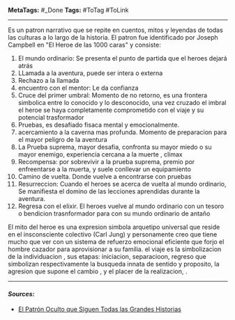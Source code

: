 **MetaTags:** #_Done
**Tags:** #ToTag #ToLink 
- - -
Es un patron narrativo que se repite en cuentos, mitos y leyendas de todas las culturas a lo largo de la historia. 
El patron fue identificado por Joseph Campbell en "El Heroe de las 1000 caras" y consiste: 

1. El mundo ordinario: Se presenta el punto de partida que el heroes dejará atrás 
2. LLamada a la aventura, puede ser intera o externa
3. Rechazo a la llamada 
4. encuentro con el mentor: Le da confianza
5. Cruce del primer umbral: Momento de no retorno, es una frontera simbolica entre lo conocido y lo desconocido, una vez cruzado el imbral el heroe se haya completamente comprometido con el viaje y su potencial trasformador
6. Pruebas, es desafiado fisaca mental y emocionalmente.
7. acercamiento a la caverna mas profunda. Momento de preparacion para el mayor peligro de la aventura
8. La Prueba suprema, mayor desafia, confronta su mayor miedo o su mayor enemigo, experiencia cercana a la muerte , climax
9. Recompensa: por sobrevivir a la prueba suprema, premio por enfreentarse a la muerta, y suele conllevar un equipamiento
10. Camino de vuelta. Donde vuelve a encontrarse con pruebas
11. Resurreccion: Cuando el heroes se acerca de vuelta al mundo ordinario, Se manifiesta el domino de las lecciones aprendidas durante la aventura.
12. Regresa con el elixir. El heroes vuelve al mundo ordinario con un tesoro o bendicion trasnformador para con su mundo ordinario de antaño

El mito del heroe es una expresion simbola arquetipo universal que reside en el insconsciente colectivo (Carl Jung) y personamente creo que tiene mucho que ver con un sistema de refuerzo emocional eficiente que forjo el hombre cazador para aprovisionar a su familia.
el viaje es la simbolizacion de la individuacion , sus etapas: iniciacion, separacioon, regreso que simbolizan respectivamente la busqueda innata de sentido y proposito, la agresion que supone el cambio , y el placer de la realizacion, .

- - - 
#### ***Sources:***
- [El Patrón Oculto que Siguen Todas las Grandes Historias](https://www.youtube.com/watch?v=8sCZ8r27Npk&list=LL&index=15)
